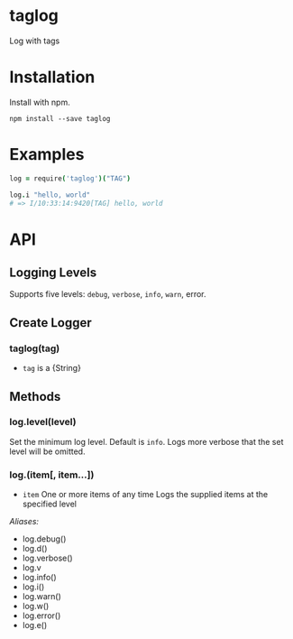 # taglog
Log with tags

# Installation
Install with npm.

```shell
npm install --save taglog
```

# Examples

```coffeescript
log = require('taglog')("TAG")

log.i "hello, world"
# => I/10:33:14:9420[TAG] hello, world
```

# API

## Logging Levels
Supports five levels: `debug`, `verbose`, `info`, `warn`, error.

## Create Logger

### taglog(tag)
* `tag` is a {String}

## Methods
### log.level(level)
Set the minimum log level. Default is `info`. Logs more verbose that the set level will be omitted.

### log.<level>(item[, item...])
* `item` One or more items of any time
Logs the supplied items at the specified level

*Aliases:*
* log.debug()
* log.d()
* log.verbose()
* log.v
* log.info()
* log.i()
* log.warn()
* log.w()
* log.error()
* log.e()

